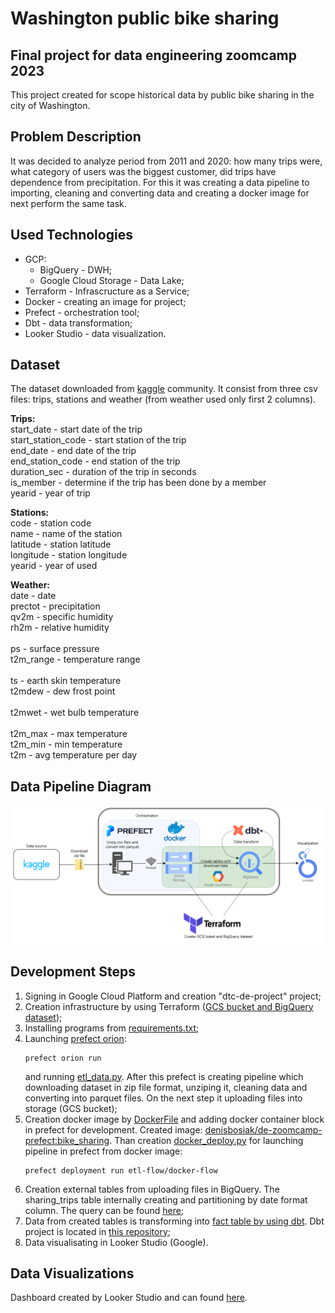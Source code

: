 # Washington public bike sharing
## Final project for data engineering zoomcamp 2023
This project created for scope historical data by public bike sharing in the city of Washington.

## Problem Description
It was decided to analyze period from 2011 and 2020: how many trips were, what category of users was the biggest customer, did trips have dependence from precipitation. For this it was creating a data pipeline to importing, cleaning and converting data and creating a docker image for next perform the same task.

## Used Technologies
- GCP:
    - BigQuery - DWH;
    - Google Cloud Storage - Data Lake;
- Terraform - Infrascructure as a Service;
- Docker - creating an image for project;
- Prefect - orchestration tool;
- Dbt - data transformation;
- Looker Studio - data visualization.

## Dataset
The dataset downloaded from [kaggle](https://www.kaggle.com/datasets/jeanmidev/public-bike-sharing-in-north-america) community. It consist from three csv files: trips, stations and weather (from weather used only first 2 columns).

**Trips:**<br>
start_date - start date of the trip<br>
start_station_code - start station of the trip<br>
end_date - end date of the trip<br>
end_station_code - end station of the trip<br>
duration_sec - duration of the trip in seconds<br>
is_member - determine if the trip has been done by a member<br>
yearid - year of trip

**Stations:**<br>
code - station code<br>
name - name of the station<br>
latitude - station latitude<br>
longitude - station longitude<br>
yearid - year of used<br>

**Weather:**<br>
date - date<br>
prectot - precipitation<br>
qv2m - specific humidity<br>
rh2m - relative humidity<br>	
ps - surface pressure<br>
t2m_range - temperature range<br>		
ts - earth skin temperature<br>
t2mdew - dew frost point<br>		
t2mwet - wet bulb temperature<br>		
t2m_max - max temperature<br>
t2m_min - min temperature<br>
t2m - avg temperature per day<br> 

## Data Pipeline Diagram 
![Diagram](https://github.com/DenisBosiak/de-zoomcamp-project/blob/main/images/pipeline_diagram.png)
## Development Steps
1. Signing in Google Cloud Platform and creation "dtc-de-project" project;
2. Creation infrastructure by using Terraform ([GCS bucket and BigQuery dataset](https://github.com/DenisBosiak/de-zoomcamp-project/blob/main/images/bigquery_1.png));
3. Installing programs from [requirements.txt](https://github.com/DenisBosiak/de-zoomcamp-project/blob/main/requirements.txt);
4. Launching [prefect orion](https://github.com/DenisBosiak/de-zoomcamp-project/blob/main/images/prefect_1.png):
   ```shell
   prefect orion run
   ```
   and running [etl_data.py](https://github.com/DenisBosiak/de-zoomcamp-project/blob/main/flows/etl_data.py). After this prefect is creating pipeline which downloading dataset in zip file format, unziping it, cleaning data and converting into parquet files. On the next step it uploading files into storage (GCS bucket);
5. Creation docker image by [DockerFile](https://github.com/DenisBosiak/de-zoomcamp-project/blob/main/Dockerfile) and adding docker container block in prefect for development. Created image: [denisbosiak/de-zoomcamp-prefect:bike_sharing](https://hub.docker.com/layers/denisbosiak/de-zoomcamp-prefect/bike_sharing/images/sha256-4b2eadf76a9234bb58186b6c2ca1c85e329f28bc7306c18be703b3bfdbdb4fd7?context=repo). Than creation [docker_deploy.py](https://github.com/DenisBosiak/de-zoomcamp-project/blob/main/flows/docker_deploy.py) for launching pipeline in prefect from docker image:
    ```shell
    prefect deployment run etl-flow/docker-flow
    ```
6. Creation external tables from uploading files in BigQuery. The sharing_trips table internally creating and partitioning by date format column. The query can be found [here](https://github.com/DenisBosiak/de-zoomcamp-project/blob/main/bigquery/create_table.sql);
7. Data from created tables is transforming into [fact table by using dbt](https://github.com/DenisBosiak/de-zoomcamp-project/blob/main/images/dbt_project_1.png). Dbt project is located in [this repository](https://github.com/DenisBosiak/de-dbt-bike-sharing);
8. Data visualisating in Looker Studio (Google).

## Data Visualizations
Dashboard created by Looker Studio and can found [here](https://lookerstudio.google.com/reporting/d61853ad-3d05-48a9-9c89-0a4d443fc1a9).